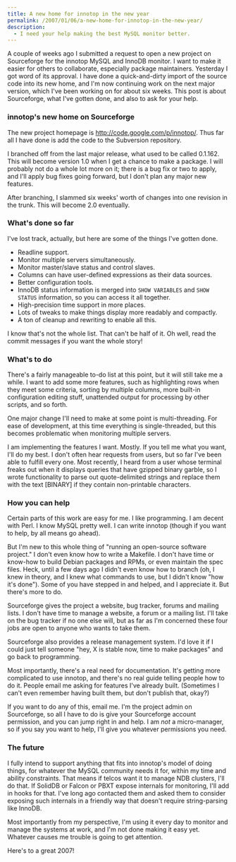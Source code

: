 ```yaml
---
title: A new home for innotop in the new year
permalink: /2007/01/06/a-new-home-for-innotop-in-the-new-year/
description:
  - I need your help making the best MySQL monitor better.
---
```

A couple of weeks ago I submitted a request to open a new project on Sourceforge for the innotop MySQL and InnoDB monitor. I want to make it easier for others to collaborate, especially package maintainers. Yesterday I got word of its approval. I have done a quick-and-dirty import of the source code into its new home, and I'm now continuing work on the next major version, which I've been working on for about six weeks. This post is about Sourceforge, what I've gotten done, and also to ask for your help.

### innotop's new home on Sourceforge

The new project homepage is <http://code.google.com/p/innotop/>. Thus far all I have done is add the code to the Subversion repository.

I branched off from the last major release, what used to be called 0.1.162. This will become version 1.0 when I get a chance to make a package. I will probably not do a whole lot more on it; there is a bug fix or two to apply, and I'll apply bug fixes going forward, but I don't plan any major new features.

After branching, I slammed six weeks' worth of changes into one revision in the trunk. This will become 2.0 eventually.

### What's done so far

I've lost track, actually, but here are some of the things I've gotten done.

*   Readline support.
*   Monitor multiple servers simultaneously.
*   Monitor master/slave status and control slaves.
*   Columns can have user-defined expressions as their data sources.
*   Better configuration tools.
*   InnoDB status information is merged into `SHOW VARIABLES` and `SHOW STATUS` information, so you can access it all together.
*   High-precision time support in more places.
*   Lots of tweaks to make things display more readably and compactly.
*   A ton of cleanup and rewriting to enable all this.

I know that's not the whole list. That can't be half of it. Oh well, read the commit messages if you want the whole story!

### What's to do

There's a fairly manageable to-do list at this point, but it will still take me a while. I want to add some more features, such as highlighting rows when they meet some criteria, sorting by multiple columns, more built-in configuration editing stuff, unattended output for processing by other scripts, and so forth.

One major change I'll need to make at some point is multi-threading. For ease of development, at this time everything is single-threaded, but this becomes problematic when monitoring multiple servers.

I am implementing the features I want. Mostly. If you tell me what you want, I'll do my best. I don't often hear requests from users, but so far I've been able to fulfill every one. Most recently, I heard from a user whose terminal freaks out when it displays queries that have gzipped binary garble, so I wrote functionality to parse out quote-delimited strings and replace them with the text [BINARY] if they contain non-printable characters.

### How you can help

Certain parts of this work are easy for me. I like programming. I am decent with Perl. I know MySQL pretty well. I can write innotop (though if you want to help, by all means go ahead).

But I'm new to this whole thing of "running an open-source software project." I don't even know how to write a Makefile. I don't have time or know-how to build Debian packages and RPMs, or even maintain the spec files. Heck, until a few days ago I didn't even know how to branch (oh, I knew in theory, and I knew what commands to use, but I didn't know "how it's done"). Some of you have stepped in and helped, and I appreciate it. But there's more to do.

Sourceforge gives the project a website, bug tracker, forums and mailing lists. I don't have time to manage a website, a forum or a mailing list. I'll take on the bug tracker if no one else will, but as far as I'm concerned these four jobs are open to anyone who wants to take them.

Sourceforge also provides a release management system. I'd love it if I could just tell someone "hey, X is stable now, time to make packages" and go back to programming.

Most importantly, there's a real need for documentation. It's getting more complicated to use innotop, and there's no real guide telling people how to do it. People email me asking for features I've already built. (Sometimes I can't even remember having built them, but don't publish that, okay?)

If you want to do any of this, email me. I'm the project admin on Sourceforge, so all I have to do is give your Sourceforge account permission, and you can jump right in and help. I am *not* a micro-manager, so if you say you want to help, I'll give you whatever permissions you need.

### The future

I fully intend to support anything that fits into innotop's model of doing things, for whatever the MySQL community needs it for, within my time and ability constraints. That means if telcos want it to manage NDB clusters, I'll do that. If SolidDB or Falcon or PBXT expose internals for monitoring, I'll add in hooks for that. I've long ago contacted them and asked them to consider exposing such internals in a friendly way that doesn't require string-parsing like InnoDB.

Most importantly from my perspective, I'm using it every day to monitor and manage the systems at work, and I'm not done making it easy yet. Whatever causes me trouble is going to get attention.

Here's to a great 2007!
